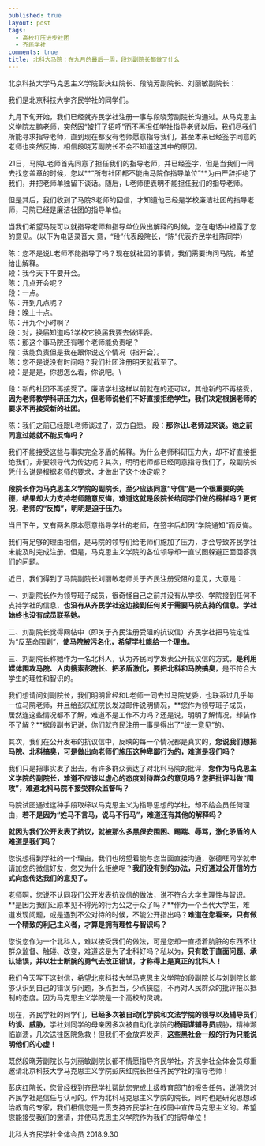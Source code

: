 ```yaml
---
published: true
layout: post
tags:
  - 高校打压进步社团
  - 齐民学社
comments: true
title: 北科大马院：在九月的最后一周，段刘副院长都做了什么
---
```


北京科技大学马克思主义学院彭庆红院长、段晓芳副院长、刘丽敏副院长：
 
我们是北京科技大学齐民学社的同学们。
 
九月下旬开始，我们已经就齐民学社注册一事与段晓芳副院长沟通过。从马克思主义学院左鹏老师，突然因“被打了招呼”而不再担任学社指导老师以后，我们尽我们所能寻求指导老师，直到现在都没有老师愿意指导我们，甚至本来已经签字同意的老师也突然反悔，相信段晓芳副院长不会不知道这其中的原因。
 
21日，马院L老师首先同意了担任我们的指导老师，并已经签字，但是当我们一同去找您盖章的时候，您以**“所有社团都不能由马院作指导单位”**为由严辞拒绝了我们，并把老师单独留下谈话。随后，L老师便表明不能担任我们的指导老师。
 
但是其后，我们收到了马院S老师的回信，才知道他已经是学校廉洁社团的指导老师，马院已经是廉洁社团的指导单位。
 


当我们希望马院可以就指导老师和指导单位做出解释的时候，您在电话中袒露了您的意见。（以下为电话录音大 意，“段”代表段院长，“陈”代表齐民学社陈同学）
 
陈：您不是说L老师不能指导了吗？现在就社团的事情，我们需要询问马院，希望给出解释。\
段：我今天下午要开会。\
陈：几点开会呢？\
段：一点。\
陈：开到几点呢？\
段：晚上十点。\
陈：开九个小时啊？\
段：对，换届知道吗?学校它换届我要去做评委。\
陈：那这个事马院还有哪个老师能负责呢？\
段：我能负责但是我在跟你说这个情况（指开会）。\
陈：您不是说没有时间吗？我们社团注册明天就截至了。\
段：是是是，你想怎么着，你说吧。\
 
段：新的社团不再接受了。廉洁学社这样以前就在的还可以，其他新的不再接受，**因为老师教学科研压力大，但老师说他们不好直接拒绝学生，我们决定根据老师的要求不再接受新的社团。**

陈：我们之前已经跟L老师谈过了，双方自愿。
段：**那你让L老师过来谈。她之前同意过她就不能反悔吗？**
 
我们不能接受这些与事实完全矛盾的解释。为什么老师科研压力大，却不好直接拒绝我们，非要领导代为传达呢？其次，明明老师都已经同意指导我们了，段副院长凭什么说是根据老师的要求，才做出了这个决定呢？
   
**段院长作为马克思主义学院的副院长，至少应该同意“守信”是一个很重要的美德，结果却大力支持老师随意反悔，难道这就是段院长给同学们做的榜样吗？更何况，老师的“反悔”，明明是迫于压力。**
 
当日下午，又有两名原本愿意指导学社的老师，在签字后却因“学院通知”而反悔。
 



我们有足够的理由相信，是马院的领导们给老师们施加了压力，才会导致齐民学社未能及时完成注册。但是，马克思主义学院的各位领导却一直试图躲避正面回答我们的问题。
 
近日，我们得到了马院副院长刘丽敏老师关于齐民注册受阻的意见，大意是：

一、刘副院长作为领导班子成员，很奇怪自己之前并没有从学校、学院接到任何不支持学社的信息，**也没有从齐民学社这边接到任何关于需要马院支持的信息。学社始终也没有成员联系她。**

二、刘副院长觉得网帖中（即关于齐民注册受阻的抗议信）齐民学社把马院定性为“反革命围剿”，**使马院被污名化，希望学社能给一个理由。**

三、刘副院长称她作为一名北科人，认为齐民同学发表公开抗议信的方式，**是利用媒体围攻马院、人肉搜索彭院长、把矛盾激化，要把北科和马院搞臭**，是不符合大学生的理性和智识的。
 
我们想请问刘副院长，我们明明曾经和L老师一同去过马院党委，也联系过几乎每一位马院老师，并且给彭庆红院长发过邮件说明情况，**您作为领导班子成员，居然连这些情况都不了解，难道不是工作不力吗？还是说，明明了解情况，却装作不了解？**据段副书记说，你们就齐民注册一事是得出了“统一意见”的。
 
其次，我们在公开发布的抗议信中，反映的每一个情况都是真实的，**您说我们想把马院、北科搞臭，可是做出向老师们施压这种卑鄙行为的，难道是我们吗？**
 
我们只是把事实发了出去，有许多群众表达了对北科马院的批评，**您作为马克思主义学院的副院长，难道不应该以虚心的态度对待群众的意见吗？您把批评叫做“围攻”，难道北科马院不接受群众监督吗？**
 
马院试图通过这种手段取缔以马克思主义为指导思想的学社，却不给会员任何理由，**若不是因为“姓马不言马，说马不行马”，难道还有其他的解释吗？**
 
**就因为我们公开发表了抗议，就被那么多黑保安围困、踢踹、辱骂，激化矛盾的人难道是我们吗？**
 
您说想得到学社的一个理由，我们也盼望着能与您当面直接沟通，张德旺同学就申请加您的微信好友，您又为什么拒绝呢？**我们没有别的办法，只好通过公开信的方式向您传达我们的意见了。**



老师啊，您说不认同我们公开发表抗议信的做法，说不符合大学生理性与智识。**是因为我们让原本见不得光的行为公之于众了吗？**作为一个当代大学生，难道发现问题，或是遇到不公对待的时候，不能公开指出吗？**难道在您看来，只有做一个精致的利己主义者，才算是拥有理性与智识吗？**
 
您说您作为一个北科人，难以接受我们的做法，可是您却一直捂着肮脏的东西不让群众监督、触碰、改变，难道这是为了北科好吗？私以为，**只有敢于直面问题、承认错误，并以壮士断腕的勇气去改正错误，才称得上是真正的北科人！**
 
我们今天写下这封信，希望北京科技大学马克思主义学院的段副院长与刘副院长能够认识到自己的错误与问题，多点担当，少点狭隘，不再对人民群众的批评报以抵制的态度。因为马克思主义学院是一个高校的灵魂。

现在，齐民学社的同学们，**已经多次被自动化学院和文法学院的领导以及辅导员们约谈、威胁**，学社刘同学的母亲因多次被自动化学院的**杨雨谋辅导员**威胁，精神濒临崩溃，几次送往医院急救！但我们不会放弃发声，**这些黑社会一般的行为只能说明他们的心虚！**
 
既然段晓芳副院长与刘丽敏副院长都不情愿指导齐民学社，齐民学社全体会员郑重邀请北京科技大学马克思主义学院彭庆红院长担任齐民学社的指导老师！
 
彭庆红院长，您曾经找到齐民学社帮助您完成上级教育部门的报告任务，说明您对齐民学社是信任与认可的。作为北科马克思主义学院的院长，同时也是研究思想政治教育的专家，我们相信您是一贯支持齐民学社在校园中宣传马克思主义的。希望您能接受我们的邀请，并使马克思主义学院作为我们的指导单位！
 
北科大齐民学社全体会员
2018.9.30
